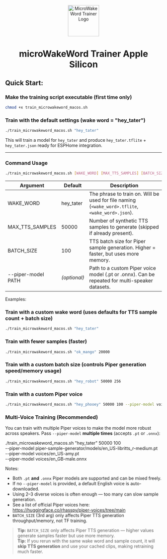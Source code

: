 <div align="center">
  <img src="https://raw.githubusercontent.com/TaterTotterson/microWakeWord-Trainer-Docker/refs/heads/main/mmw.png" alt="MicroWakeWord Trainer Logo" width="100" />
  <h1>microWakeWord Trainer Apple Silicon</h1>
</div>

## **Quick Start:**

### Make the training script executable (first time only)
```bash
chmod +x train_microwakeword_macos.sh
```
### Train with the default settings (wake word = "hey_tater")
```bash
./train_microwakeword_macos.sh "hey_tater"
```
This will train a model for `hey_tater` and produce `hey_tater.tflite` + `hey_tater.json`
ready for ESPHome integration.

---

### Command Usage
```bash
./train_microwakeword_macos.sh [WAKE_WORD] [MAX_TTS_SAMPLES] [BATCH_SIZE] [--piper-model path.pt] [...]
```
| Argument              | Default     | Description |
|----------------------|-------------|-------------|
| WAKE_WORD            | hey_tater  | The phrase to train on. Will be used for file naming (`<wake_word>.tflite`, `<wake_word>.json`). |
| MAX_TTS_SAMPLES      | 50000       | Number of synthetic TTS samples to generate (skipped if already present). |
| BATCH_SIZE           | 100         | TTS batch size for Piper sample generation. Higher = faster, but uses more memory. |
| --piper-model PATH   | *(optional)*| Path to a custom Piper voice model (.pt or .onnx). Can be repeated for multi-speaker datasets. |

Examples:

### Train with a custom wake word (uses defaults for TTS sample count + batch size)
```bash
./train_microwakeword_macos.sh "hey_tater"
```
### Train with fewer samples (faster)
```bash
./train_microwakeword_macos.sh "ok_mango" 20000
```
### Train with a custom batch size (controls Piper generation speed/memory usage)
```bash
./train_microwakeword_macos.sh "hey_robot" 50000 256
```
### Train with a custom Piper voice
```bash
./train_microwakeword_macos.sh "hey_phooey" 50000 100 --piper-model voices/en_US-amy.pt
```
### Multi-Voice Training (Recommended)

You can train with multiple Piper voices to make the model more robust across speakers.
Pass `--piper-model` **multiple times** (accepts `.pt` or `.onnx`):

./train_microwakeword_macos.sh "hey_tater" 50000 100 \
  --piper-model piper-sample-generator/models/en_US-libritts_r-medium.pt \
  --piper-model voices/en_US-amy.pt \
  --piper-model voices/en_GB-male.onnx

Notes:
- Both `.pt` **and** `.onnx` Piper models are supported and can be mixed freely.
- If no `--piper-model` is provided, a default English voice is auto-downloaded.
- Using 2–3 diverse voices is often enough — too many can slow sample generation.
- See a list of official Piper voices here: https://huggingface.co/rhasspy/piper-voices/tree/main  
- `BATCH_SIZE` (3rd arg) only affects Piper TTS generation throughput/memory, not TF training.

> **Tip:** `BATCH_SIZE` only affects Piper TTS generation — higher values generate samples faster but use more memory.  
> **Tip:** If you rerun with the same wake word and sample count, it will **skip TTS generation** and use your cached clips, making retraining much faster.

